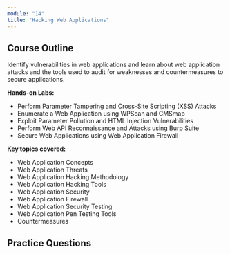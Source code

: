 ```yaml
---
module: "14"
title: "Hacking Web Applications"
---
```


<!-- # Module 14: Hacking Web Applications -->

## Course Outline

Identify vulnerabilities in web applications and learn about web application attacks and the tools used to audit for weaknesses and countermeasures to secure applications.

**Hands-on Labs:**

- Perform Parameter Tampering and Cross-Site Scripting (XSS) Attacks
- Enumerate a Web Application using WPScan and CMSmap
- Exploit Parameter Pollution and HTML Injection Vulnerabilities
- Perform Web API Reconnaissance and Attacks using Burp Suite
- Secure Web Applications using Web Application Firewall

**Key topics covered:**

- Web Application Concepts
- Web Application Threats
- Web Application Hacking Methodology
- Web Application Hacking Tools
- Web Application Security
- Web Application Firewall
- Web Application Security Testing
- Web Application Pen Testing Tools
- Countermeasures

## Practice Questions
